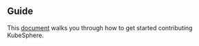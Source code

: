 ## Guide

This [document](https://github.com/leonharetd/community) walks you through how to get started contributing KubeSphere.
